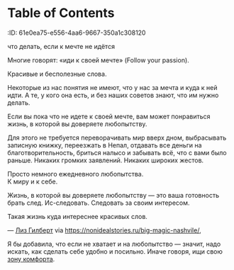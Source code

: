 
# Table of Contents



:ID:       61e0ea75-e556-4aa6-9667-350a1c308120

<div class="preview" id="orgb246c44">
<p>
что делать, если к мечте не идётся
</p>

</div>

<div class="cite" id="orgdcb4a74">
<p>
Многие говорят: «иди к своей мечте» (Follow your passion).
</p>

<p>
Красивые и бесполезные слова.
</p>

<p>
Некоторые из нас понятия не имеют, что у нас за мечта и куда к ней идти. А те, у кого она есть, и без наших советов знают, что им нужно делать.
</p>

<p>
Если вы пока что не идете к своей мечте, вам может понравиться жизнь, в которой вы доверяете любопытству.
</p>

<p>
Для этого не требуется переворачивать мир вверх дном, выбрасывать записную книжку, переезжать в Непал, отдавать все деньги на благотворительность, бриться налысо и забывать всё, что с вами было раньше. Никаких громких заявлений. Никаких широких жестов.
</p>

<p>
Просто немного ежедневного любопытства.<br>
К миру и к себе.
</p>

<p>
Жизнь, в которой вы доверяете любопытству — это ваша готовность брать след. Ис-следовать. Следовать за своим интересом.
</p>

<p>
Такая жизнь куда интереснее красивых слов.
</p>

<p>
— <a href="https://ru.wikipedia.org/wiki/%D0%93%D0%B8%D0%BB%D0%B1%D0%B5%D1%80%D1%82,_%D0%AD%D0%BB%D0%B8%D0%B7%D0%B0%D0%B1%D0%B5%D1%82">Лиз Гилберт</a> via <a href="https://nonidealstories.ru/big-magic-nashvile/">https://nonidealstories.ru/big-magic-nashvile/</a>, 
</p>

</div>

Я бы добавила, что если не хватает и на любопытство — значит, надо искать, как сделать себе удобно и посильно. Иначе говоря, ищи свою [зону комфорта](20200816235900-забота_о_себе.md).

